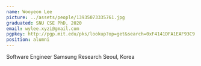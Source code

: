 ```yaml
---
name: Wooyeon Lee
picture: ../assets/people/13935073335761.jpg
graduated: SNU CSE PhD, 2020
email: wylee.xyzi@gmail.com
pgpkey: http://pgp.mit.edu/pks/lookup?op=get&search=0xF4141DFA1EAF93C9
position: alumni
---
```

Software Engineer
Samsung Research
Seoul, Korea
